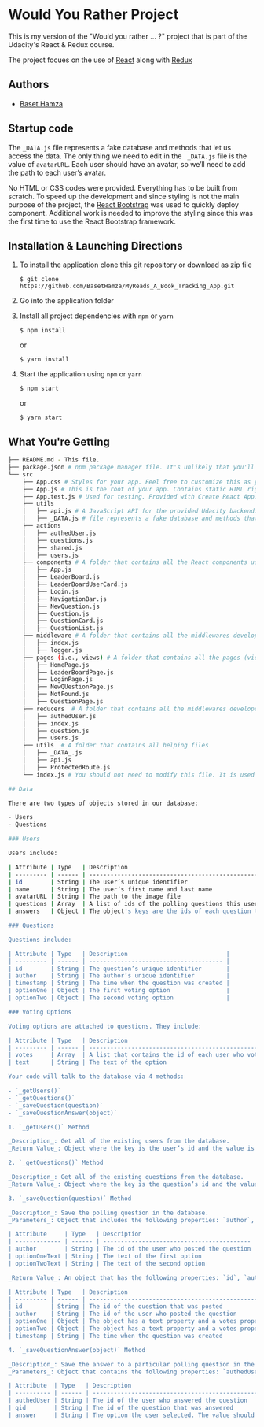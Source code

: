 # Would You Rather Project

This is my version of the "Would you rather ... ?" project that is part of the Udacity's React & Redux course.

The project focues on the use of [React](https://reactjs.org/) along with [Redux](https://redux.js.org/)

## Authors

- [Baset Hamza](https://github.com/BasetHamza)

## Startup code

The `_DATA.js` file represents a fake database and methods that let us access the data. The only thing we need to edit in the ` _DATA.js` file is the value of `avatarURL`. Each user should have an avatar, so we’ll need to add the path to each user’s avatar.

No HTML or CSS codes were provided. Everything has to be built from scratch. To speed up the development and since styling is not the main purpose of the project, the [React Bootstrap](https://react-bootstrap.github.io/) was used to quickly deploy component. Additional work is needed to improve the styling since this was the first time to use the React Bootstrap framework.

## Installation & Launching Directions

1. To install the application clone this git repository or download as zip file
   ```
   $ git clone https://github.com/BasetHamza/MyReads_A_Book_Tracking_App.git
   ```
2. Go into the application folder

3. Install all project dependencies with `npm` or `yarn`

   `$ npm install`

   or

   `$ yarn install`

4. Start the application using `npm` or `yarn`

   `$ npm start`

   or

   `$ yarn start`

## What You're Getting

```bash
├── README.md - This file.
├── package.json # npm package manager file. It's unlikely that you'll need to modify this.
└── src
    ├── App.css # Styles for your app. Feel free to customize this as you desire.
    ├── App.js # This is the root of your app. Contains static HTML right now.
    ├── App.test.js # Used for testing. Provided with Create React App. Testing is encouraged, but not required.
    ├── utils
    │   ├── api.js # A JavaScript API for the provided Udacity backend.
    │   ├── _DATA.js # file represents a fake database and methods that let you access the data.
    ├── actions
    │   ├── authedUser.js
    │   ├── questions.js
    │   ├── shared.js
    │   ├── users.js
    ├── components # A folder that contains all the React components used in this project
    │   ├── App.js
    │   ├── LeaderBoard.js
    │   ├── LeaderBoardUserCard.js
    │   ├── Login.js
    │   ├── NavigationBar.js
    │   ├── NewQuestion.js
    │   ├── Question.js
    │   ├── QuestionCard.js
    │   ├── QuestionList.js
    ├── middleware # A folder that contains all the middlewares developed for this project
    │   ├── index.js
    │   ├── logger.js
    ├── pages (i.e., views) # A folder that contains all the pages (views)
    │   ├── HomePage.js
    │   ├── LeaderBoardPage.js
    │   ├── LoginPage.js
    │   ├── NewQUestionPage.js
    │   ├── NotFound.js
    │   ├── QuestionPage.js
    ├── reducers  # A folder that contains all the middlewares developed for this project
    │   ├── authedUser.js
    │   ├── index.js
    │   ├── question.js
    │   ├── users.js
    ├── utils  # A folder that contains all helping files
    │   ├── _DATA_.js
    │   ├── api.js
    │   ├── ProtectedRoute.js
    └── index.js # You should not need to modify this file. It is used for DOM rendering only.

## Data

There are two types of objects stored in our database:

- Users
- Questions

### Users

Users include:

| Attribute | Type   | Description                                                                                                                                                                                                    |
| --------- | ------ | -------------------------------------------------------------------------------------------------------------------------------------------------------------------------------------------------------------- |
| id        | String | The user’s unique identifier                                                                                                                                                                                   |
| name      | String | The user’s first name and last name                                                                                                                                                                            |
| avatarURL | String | The path to the image file                                                                                                                                                                                     |
| questions | Array  | A list of ids of the polling questions this user created                                                                                                                                                       |
| answers   | Object | The object's keys are the ids of each question this user answered. The value of each key is the answer the user selected. It can be either `'optionOne'` or `'optionTwo'` since each question has two options. |

### Questions

Questions include:

| Attribute | Type   | Description                            |
| --------- | ------ | -------------------------------------- |
| id        | String | The question’s unique identifier       |
| author    | String | The author’s unique identifier         |
| timestamp | String | The time when the question was created |
| optionOne | Object | The first voting option                |
| optionTwo | Object | The second voting option               |

### Voting Options

Voting options are attached to questions. They include:

| Attribute | Type   | Description                                                        |
| --------- | ------ | ------------------------------------------------------------------ |
| votes     | Array  | A list that contains the id of each user who voted for that option |
| text      | String | The text of the option                                             |

Your code will talk to the database via 4 methods:

- `_getUsers()`
- `_getQuestions()`
- `_saveQuestion(question)`
- `_saveQuestionAnswer(object)`

1. `_getUsers()` Method

_Description_: Get all of the existing users from the database.
_Return Value_: Object where the key is the user’s id and the value is the user object.

2. `_getQuestions()` Method

_Description_: Get all of the existing questions from the database.
_Return Value_: Object where the key is the question’s id and the value is the question object.

3. `_saveQuestion(question)` Method

_Description_: Save the polling question in the database.
_Parameters_: Object that includes the following properties: `author`, `optionOneText`, and `optionTwoText`. More details about these properties:

| Attribute     | Type   | Description                                |
| ------------- | ------ | ------------------------------------------ |
| author        | String | The id of the user who posted the question |
| optionOneText | String | The text of the first option               |
| optionTwoText | String | The text of the second option              |

_Return Value_: An object that has the following properties: `id`, `author`, `optionOne`, `optionTwo`, `timestamp`. More details about these properties:

| Attribute | Type   | Description                                                                                                                  |
| --------- | ------ | ---------------------------------------------------------------------------------------------------------------------------- |
| id        | String | The id of the question that was posted                                                                                       |
| author    | String | The id of the user who posted the question                                                                                   |
| optionOne | Object | The object has a text property and a votes property, which stores an array of the ids of the users who voted for that option |
| optionTwo | Object | The object has a text property and a votes property, which stores an array of the ids of the users who voted for that option |
| timestamp | String | The time when the question was created                                                                                       |

4. `_saveQuestionAnswer(object)` Method

_Description_: Save the answer to a particular polling question in the database.
_Parameters_: Object that contains the following properties: `authedUser`, `qid`, and `answer`. More details about these properties:

| Attribute  | Type   | Description                                                                             |
| ---------- | ------ | --------------------------------------------------------------------------------------- |
| authedUser | String | The id of the user who answered the question                                            |
| qid        | String | The id of the question that was answered                                                |
| answer     | String | The option the user selected. The value should be either `"optionOne"` or `"optionTwo"` |
```
